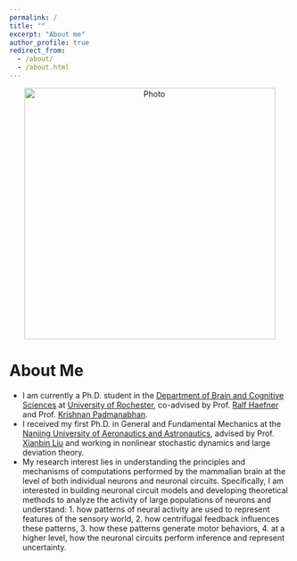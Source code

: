 ```yaml
---
permalink: /
title: ""
excerpt: "About me"
author_profile: true
redirect_from: 
  - /about/
  - /about.html
---
```


<p align="center">
  <img src="https://MAGICzhen.github.io/files/drawing_zhen.jpg?raw=true" alt="Photo" style="width: 450px;"/> 
</p>

# About Me
* I am currently a Ph.D. student in the [Department of Brain and Cognitive Sciences](http://www.sas.rochester.edu/bcs/) at [University of Rochester](https://rochester.edu), co-advised by Prof. [Ralf Haefner](http://www.sas.rochester.edu/bcs/people/faculty/haefner_ralf/index.html) and Prof. [Krishnan Padmanabhan](https://www.urmc.rochester.edu/people/29791170-krishnan-padmanabhan).
* I received my first Ph.D. in General and Fundamental Mechanics at the [Nanjing University of Aeronautics and Astronautics](http://iao.nuaa.edu.cn), advised by Prof. [Xianbin Liu](http://faculty.nuaa.edu.cn/lxb/zh_CN/index.htm) and working in nonlinear stochastic dynamics and large deviation theory.
* My research interest lies in understanding the principles and mechanisms of computations performed by the mammalian brain at the level of both individual neurons and neuronal circuits. Specifically, I am interested in building neuronal circuit models and developing theoretical methods to analyze the activity of large populations of neurons and understand: 1. how patterns of neural activity are used to represent features of the sensory world, 2. how centrifugal feedback influences these patterns, 3. how these patterns generate motor behaviors, 4. at a higher level, how the neuronal circuits perform inference and represent uncertainty.
